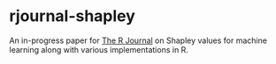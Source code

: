 # rjournal-shapley

An in-progress paper for [The R Journal](https://journal.r-project.org/) on Shapley values for machine learning along with various implementations in R.